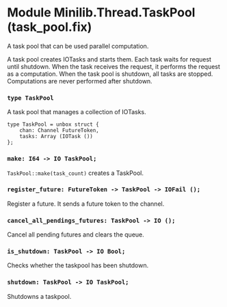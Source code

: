 # Module Minilib.Thread.TaskPool (task_pool.fix)

A task pool that can be used parallel computation.

A task pool creates IOTasks and starts them.
Each task waits for request until shutdown.
When the task receives the request, it performs the request as a computation.
When the task pool is shutdown, all tasks are stopped.
Computations are never performed after shutdown.


### `type TaskPool`

A task pool that manages a collection of IOTasks.

```
type TaskPool = unbox struct {
    chan: Channel FutureToken,
    tasks: Array (IOTask ())
};
```
### `make: I64 -> IO TaskPool;`

`TaskPool::make(task_count)` creates a TaskPool.

### `register_future: FutureToken -> TaskPool -> IOFail ();`

Register a future.
It sends a future token to the channel.

### `cancel_all_pendings_futures: TaskPool -> IO ();`

Cancel all pending futures and clears the queue.

### `is_shutdown: TaskPool -> IO Bool;`

Checks whether the taskpool has been shutdown.

### `shutdown: TaskPool -> IO TaskPool;`

Shutdowns a taskpool.

